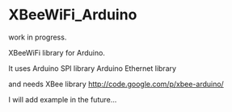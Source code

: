 # XBeeWiFi_Arduino #
work in progress.

XBeeWiFi library for Arduino.

It uses
Arduino SPI library
Arduino Ethernet library

and needs 
XBee library
http://code.google.com/p/xbee-arduino/

I will add example in the future...

